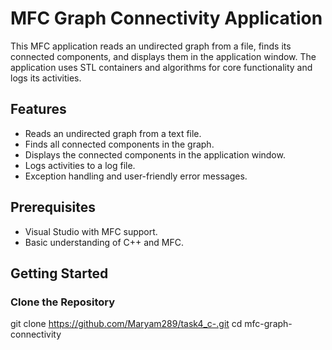 # MFC Graph Connectivity Application

This MFC application reads an undirected graph from a file, finds its connected components, and displays them in the application window. The application uses STL containers and algorithms for core functionality and logs its activities.

## Features

- Reads an undirected graph from a text file.
- Finds all connected components in the graph.
- Displays the connected components in the application window.
- Logs activities to a log file.
- Exception handling and user-friendly error messages.

## Prerequisites

- Visual Studio with MFC support.
- Basic understanding of C++ and MFC.

## Getting Started

### Clone the Repository
git clone https://github.com/Maryam289/task4_c-.git
cd mfc-graph-connectivity
